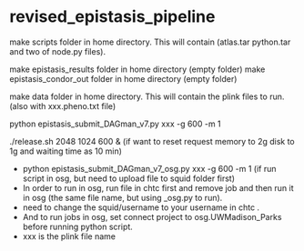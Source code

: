 # revised_epistasis_pipeline

make scripts folder in home directory. This will contain (atlas.tar python.tar and two of node.py files).


make epistasis_results folder in home directory (empty folder)
make epistasis_condor_out folder in home directory (empty folder)

make data folder in home directory. This will contain the plink files to run. (also with xxx.pheno.txt file)

python epistasis_submit_DAGman_v7.py xxx -g 600 -m 1

 ./release.sh 2048 1024 600 &  (if want to reset request memory to 2g disk to 1g and waiting time as 10 min)


* python epistasis_submit_DAGman_v7_osg.py xxx -g 600 -m 1  (if run script in osg, but need to upload file to squid folder first)
* In order to run in osg, run file in chtc first and remove job and then run it in osg (the same file name, but using _osg.py to run).
* need to change the squid/username to your username in chtc .
* And to run jobs in osg, set connect project to  osg.UWMadison_Parks  before running python script.
* xxx is the plink file name
